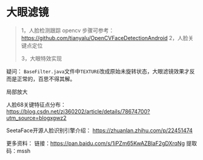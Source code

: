 # 大眼滤镜

> 1，人脸检测跟踪
>opencv 步骤可参考：https://github.com/tianyalu/OpenCVFaceDetectionAndroid
> 2，人脸关键点定位 
>
> 3，大眼特效实现



疑问：
`BaseFilter.java`文件中`TEXTURE`改成原始未旋转状态，大眼滤镜效果才反而是正常的，百思不得其解。


局部放大



人脸68关键特征点分布： https://blog.csdn.net/zj360202/article/details/78674700?utm_source=blogxgwz2

SeetaFace开源人脸识别引擎介绍： https://zhuanlan.zhihu.com/p/22451474

更多资料：
    链接：https://pan.baidu.com/s/1iPZm65KwAZBIaF2gDXrqNg 
    提取码：mssh